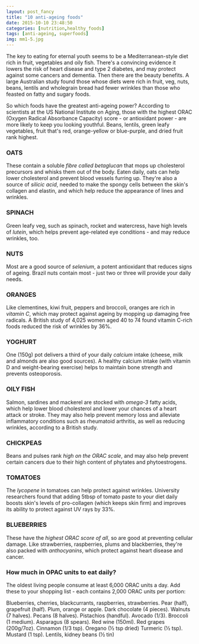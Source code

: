 ```yaml
---
layout: post_fancy
title: "10 anti-ageing foods"
date: 2015-10-10 23:48:50
categories: [nutrition,healthy_foods]
tags: [anti-ageing, superfoods]
img: mm1-5.jpg
---
```


The key to eating for eternal youth seems to be a Mediterranean-style diet rich in fruit, vegetables and oily fish. There's a convincing evidence it lowers the risk of heart disease and type 2 diabetes, and may protect against some cancers and dementia. Then there are the beauty benefits. A large Australian study found those whose diets were rich in fruit, veg, nuts, beans, lentils and wholegrain bread had fewer wrinkles than those who feasted on fatty and sugary foods. 

So which foods have the greatest anti-ageing power? According to scientists at the US National Institute on Aging, those with the highest ORAC (Oxygen Radical Absorbance Capacity) score - or antioxidant power - are more likely to keep you looking youthful. Beans, lentils, green leafy vegetables, fruit that's red, orange-yellow or blue-purple, and dried fruit rank highest. 

### OATS ###
These contain a soluble *fibre called betaglucan* that mops up cholesterol precursors and whisks them out of the body. Eaten daily, oats can help lower cholesterol and prevent blood vessels furring up. They're also a source of *silicic acid*, needed to make the spongy cells between the skin's collagen and elastin, and which help reduce the appearance of lines and wrinkles. 

### SPINACH ### 
Green leafy veg, such as spinach, rocket and watercress, have high levels of *lutein*, which helps prevent age-related eye conditions - and may reduce wrinkles, too. 

### NUTS ###
Most are a good source of *selenium*, a potent antioxidant that reduces signs of ageing. Brazil nuts contain most - just two or three will provide your daily needs. 

### ORANGES ###
Like clementines, kiwi fruit, peppers and broccoli, oranges are rich in *vitamin C*, which may protect against ageing by mopping up damaging free radicals. A British study of 4,025 women aged 40 to 74 found vitamin C-rich foods reduced the risk of wrinkles by 36%.

### YOGHURT ### 
One (150g) pot delivers a third of your daily *calcium* intake (cheese, milk and almonds are also good sources). A healthy calcium intake (with vitamin D and weight-bearing exercise) helps to maintain bone strength and prevents osteoporosis. 

### OILY FISH ### 
Salmon, sardines and mackerel are stocked with *omega-3* fatty acids, which help lower blood cholesterol and lower your chances of a heart attack or stroke. They may also help prevent memory loss and alleviate inflammatory conditions such as rheumatoid arthritis, as well as reducing wrinkles, according to a British study. 

### CHICKPEAS ###
Beans and pulses rank *high on the ORAC scale*, and may also help prevent certain cancers due to their high content of phytates and phytoestrogens. 

### TOMATOES ###
The *lycopene* in tomatoes can help protect against wrinkles. University researchers found that adding 5tbsp of tomato paste to your diet daily boosts skin's levels of pro-collagen (which keeps skin firm) and improves its ability to protect against UV rays by 33%. 

### BLUEBERRIES ### 
These have the *highest ORAC score of all*, so are good at preventing cellular damage. Like strawberries, raspberries, plums and blackberries, they're also packed with *anthocyanins*, which protect against heart disease and cancer. 

### How much in OPAC units to eat daily? ###
The oldest living people consume at least 6,000 ORAC units a day. 
Add these to your shopping list - each contains 2,000 ORAC units per portion:

Blueberries, cherries, blackcurrants, raspberries, strawberries.
Pear (half), grapefruit (half).
Plum, orange or apple.
Dark chocolate (4 pieces).
Walnuts (7 halves).
Pecans (8 halves).
Pistachios (handful).
Avocado (1/3).
Broccoli (1 medium).
Asparagus (8 spears).
Red wine (150ml).
Red grapes (200g/7oz).
Cinnamon (1/3 tsp).
Oregano (½ tsp dried)
Turmeric (½ tsp).
Mustard (1 tsp).
Lentils, kidney beans (½ tin)


